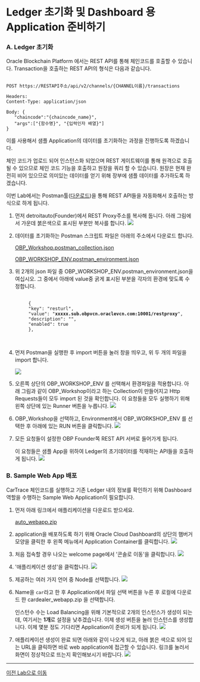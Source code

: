 # Ledger 초기화 및 Dashboard 용 Application 준비하기

### A. Ledger 초기화

Oracle Blockchain Platform 에서는 REST API를 통해 체인코드를 호출할 수 있습니다.
Transaction을 호출하는 REST API의 형식은 다음과 같습니다.
<pre><code>
POST https://RESTAPI주소/api/v2/channels/{CHANNEL이름}/transactions

Headers: 
Content-Type: application/json

Body: {
   "chaincode":"{chaincode_name}", 
   "args":["{함수명}", "{입력인자 배열}"]
}
</code></pre>
이를 사용해서 샘플 Application의 데이터를 초기화하는 과정을 진행하도록 하겠습니다.

체인 코드가 업로드 되어 인스턴스화 되었으며 REST 게이트웨이를 통해 원격으로 호출 될 수 있으므로 체인 코드 기능을 호출하고 원장을 쿼리 할 수 있습니다. 원장은 현재 완전히 비어 있으므로 의미있는 데이터를 얻기 위해 장부에 샘플 데이터를 추가하도록 하겠습니다.

이번 Lab에서는 Postman툴([다운로드](https://www.getpostman.com/apps))을 통해 REST API들을 자동화해서 호출하는 방식으로 하게 됩니다.

1. 먼저 detroitauto(Founder)에서 REST Proxy주소를 복사해 둡니다. 
   아래 그림에서 가운데 붉은색으로 표시된 부분만 복사를 합니다. 
    ![](images/init_ledger1.png)

2. 데이터를 초기화하는 Postman 스크립트 파일은 아래의 주소에서 다운로드 합니다.

    [OBP_Workshop.postman_collection.json](https://github.com/OracleCloudKr/OracleBlockchain_Workshop/raw/master/CarDealerLab/artifacts/OBP_Workshop.postman_collection.json)

    [OBP_WORKSHOP_ENV.postman_environment.json](https://github.com/OracleCloudKr/OracleBlockchain_Workshop/raw/master/CarDealerLab/artifacts/OBP_WORKSHOP_ENV.postman_environment.json)

3. 위 2개의 json 파일 중 OBP_WORKSHOP_ENV.postman_environment.json을 여십시오.
    그 중에서 아래에 value중 굵게 표시된 부분을 각자의 환경에 맞도록 수정합니다.
    <pre>
    <code>
        {
        "key": "resturl",
        "value": "<B>xxxxx.sub.obpvcn.oraclevcn.com:10001/restproxy</B>",
        "description": "",
        "enabled": true
        },
    </code>
    </pre>
4. 먼저 Postman을 실행한 후 import 버튼을 눌러 창을 띄우고, 위 두 개의 파일을 import 합니다.

    ![](images/initledger1.png)

5. 오른쪽 상단의 OBP_WORKSHOP_ENV 를 선택해서 환경파일을 적용합니다.
   아래 그림과 같이 OBP_Workshop이라고 하는 Collection이 만들어지고 Http Requests들이 모두 import 된 것을 확인합니다. 이 요청들을 모두 실행하기 위해 왼쪽 상단에 있는 Runner 버튼을 누릅니다.
![](images/initledger2.png)

1. OBP_Workshop을 선택하고, Environment에서 OBP_WORKSHOP_ENV 를 선택한 후 아래에 있는 RUN 버튼을 클릭합니다.
![](images/initledger3.png)

1. 모든 요청들이 설정한 OBP Founder쪽 REST API 서버로 들어가게 됩니다.
   
   이 요청들은 샘플 App을 위하여 Ledger의 초기데이터를 적재하는 API들을 호출하게 됩니다.
![](images/initledger4.png)


### B. Sample Web App 배포
CarTrace 체인코드를 실행하고 기존 Ledger 내의 정보를 확인하기 위해 Dashboard 역할을 수행하는 Sample Web Application이 필요합니다.
1. 먼저 아래 링크에서 애플리케이션을 다운로드 받으세요.

    [auto_webapp.zip](https://github.com/OracleCloudKr/OracleBlockchain_Workshop/raw/master/CarDealerLab/artifacts/auto_webapp.zip)


3. application을 배포하도록 하기 위해 Oracle Cloud Dashboard의 상단의 햄버거 모양을 클릭한 후 왼쪽 메뉴에서 Application Container를 클릭합니다.
![](images/goto_accs.png)

1. 처음 접속할 경우 나오는 welcome page에서 '콘솔로 이동'을 클릭합니다.
   ![](images/accs_gotoconsole.png)

1. '애플리케이션 생성'을 클릭합니다.
    ![](images/accs1.png)

2. 제공하는 여러 가지 언어 중 Node를 선택합니다.
    ![](images/accs2.png)

1. Name을 `car`라고 한 후 Application에서 파일 선택 버튼을 누른 후 로컬에 다운로드 한  cardealer_webapp.zip 을 선택합니다. 
   
   인스턴수 수는 Load Balancing을 위해 기본적으로 2개의 인스턴스가 생성이 되는데, 여기서는 **1개**로 설정을 낮추겠습니다. 이제 생성 버튼을 눌러 인스턴스를 생성합니다. 이제 몇분 정도 기다리면 Application이 준비가 되게 됩니다.
    ![](images/accs3.png)

2. 애플리케이션 생성이 완료 되면 아래와 같이 나오게 되고, 아래 붉은 색으로 되어 있는 URL을 클릭하면 바로 web application에 접근할 수 있습니다. 링크를 눌러서 화면이 정상적으로 뜨는지 확인해보시기 바랍니다.
    ![](images/accs7.png)

---
[이전 Lab으로 이동](README.md)